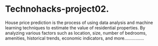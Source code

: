 # Technohacks-project02.
House price prediction is the process of using data analysis and machine learning techniques to estimate the value of residential properties. By analyzing various factors such as location, size, number of bedrooms, amenities, historical trends, economic indicators, and more................
